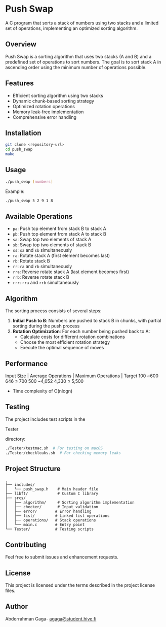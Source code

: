 # Push Swap

A C program that sorts a stack of numbers using two stacks and a limited set of operations, implementing an optimized sorting algorithm.

## Overview

Push Swap is a sorting algorithm that uses two stacks (A and B) and a predefined set of operations to sort numbers. The goal is to sort stack A in ascending order using the minimum number of operations possible.

## Features

- Efficient sorting algorithm using two stacks
- Dynamic chunk-based sorting strategy
- Optimized rotation operations
- Memory leak-free implementation
- Comprehensive error handling

## Installation

```bash
git clone <repository-url>
cd push_swap
make
```

## Usage

```bash
./push_swap [numbers]
```

Example:
```bash
./push_swap 5 2 9 1 8
```

## Available Operations

- `pa`: Push top element from stack B to stack A
- `pb`: Push top element from stack A to stack B
- `sa`: Swap top two elements of stack A
- `sb`: Swap top two elements of stack B
- `ss`: `sa` and `sb` simultaneously
- `ra`: Rotate stack A (first element becomes last)
- `rb`: Rotate stack B
- `rr`: `ra` and `rb` simultaneously
- `rra`: Reverse rotate stack A (last element becomes first)
- `rrb`: Reverse rotate stack B
- `rrr`: `rra` and `rrb` simultaneously

## Algorithm

The sorting process consists of several steps:

1. **Initial Push to B**: Numbers are pushed to stack B in chunks, with partial sorting during the push process
2. **Rotation Optimization**: For each number being pushed back to A:
   - Calculate costs for different rotation combinations
   - Choose the most efficient rotation strategy
   - Execute the optimal sequence of moves

## Performance

Input Size | Average Operations	| Maximum Operations | Target
100					~600				646				≤ 700
500					~4,052				4,330			≤ 5,500


- Time complexity of O(nlogn)



## Testing

The project includes test scripts in the 

Tester

 directory:
```bash
./Tester/testmac.sh  # For testing on macOS
./Tester/checkleaks.sh  # For checking memory leaks
```

## Project Structure

```
.
├── includes/
│   └── push_swap.h    # Main header file
├── libft/             # Custom C library
├── srcs/
│   ├── algorithm/     # Sorting algorithm implementation
│   ├── checker/       # Input validation
│   ├── error/        # Error handling
│   ├── list/         # Linked list operations
│   ├── operations/   # Stack operations
│   └── main.c        # Entry point
└── Tester/           # Testing scripts
```

## Contributing

Feel free to submit issues and enhancement requests.

## License

This project is licensed under the terms described in the project license files.

## Author

Abderrahman Gaga- agaga@student.hive.fi

